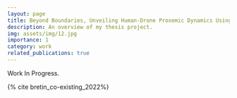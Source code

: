 ```yaml
---
layout: page
title: Beyond Boundaries, Unveiling Human-Drone Proxemic Dynamics Using Virtual Reality
description: An overview of my thesis project.
img: assets/img/12.jpg
importance: 1
category: work
related_publications: true
---
```


Work In Progress.


{% cite bretin_co-existing_2022%}
